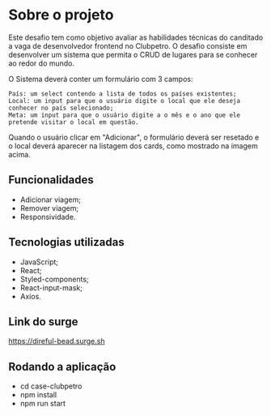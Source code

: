 # Sobre o projeto
Este desafio tem como objetivo avaliar as habilidades técnicas do canditado a vaga de desenvolvedor frontend no Clubpetro. O desafio consiste em desenvolver um sistema que permita o CRUD de lugares para se conhecer ao redor do mundo.

O Sistema deverá conter um formulário com 3 campos:

    País: um select contendo a lista de todos os países existentes;
    Local: um input para que o usuário digite o local que ele deseja conhecer no país selecionado;
    Meta: um input para que o usuário digite a o mês e o ano que ele pretende visitar o local em questão.

Quando o usuário clicar em "Adicionar", o formulário deverá ser resetado e o local deverá aparecer na listagem dos cards, como mostrado na imagem acima.

## Funcionalidades
* Adicionar viagem;
* Remover viagem;
* Responsividade.

## Tecnologias utilizadas
* JavaScript;
* React;
* Styled-components;
* React-input-mask;
* Axios.

## Link do surge
https://direful-bead.surge.sh

## Rodando a aplicação
* cd case-clubpetro
* npm install
* npm run start


